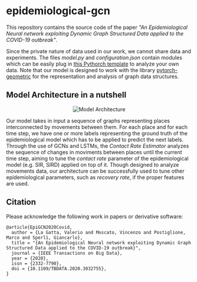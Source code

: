 # epidemiological-gcn

This repository contains the source code of the paper *"An Epidemiological Neural network exploiting Dynamic Graph Structured Data applied to the COVID-19 outbreak"*. 

Since the private nature of data used in our work, we cannot share data and experiments. The files *model.py* and *configuration.json* contain modules which can be easily plug in [this Pythorch template](https://github.com/victoresque/pytorch-template) to analyze your own data. Note that our model is designed to work with the library [pytorch-geometric](https://github.com/rusty1s/pytorch_geometric) for the representation and analysis of graph data structures.

## Model Architecture in a nutshell
<p align="center">
  <img src="https://i.ibb.co/HYmMzbj/highlevelarch.png" alt="Model Architecture"/>
</p>

Our model takes in input a sequence of graphs representing places interconnected by movements between them. For each place and for each time step, we have one or more labels representing the ground truth of the epidemiological model which has to be applied to predict the next labels. Through the use of GCNs and LSTMs, the *Contact Rate Estimator* analyzes the sequence of changes in moviments between places until the current time step, aiming to tune the *contact rate* parameter of the epidemiological model (e.g. SIR, SIRD) applied on top of it. Though designed to analyze movements data, our architecture can be successfully used to tune other epidemiological parameters, such as *recovery rate*, if the proper features are used.

## Citation 
Please acknowledge the following work in papers or derivative software:

    @article{EpiGCN2020Covid,
      author = {La Gatta, Valerio and Moscato, Vincenzo and Postiglione, Marco and Sperlì, Giancarlo},
      title = "{An Epidemiological Neural network exploiting Dynamic Graph Structured Data applied to the COVID-19 outbreak}",
      journal = {IEEE Transactions on Big Data},
      year = {2020},
      issn = {2332-7790},
      doi = {10.1109/TBDATA.2020.3032755},
    }

